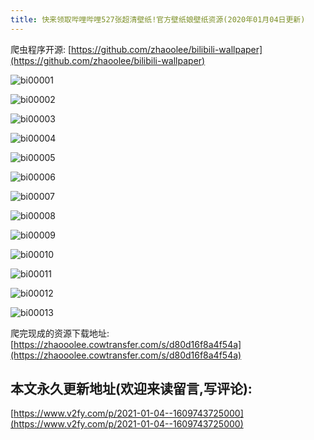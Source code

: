 ```yaml
---
title: 快来领取哔哩哔哩527张超清壁纸!官方壁纸娘壁纸资源(2020年01月04日更新)
---
```




爬虫程序开源: [https://github.com/zhaoolee/bilibili-wallpaper](https://github.com/zhaoolee/bilibili-wallpaper)



![bi00001](https://www.v2fy.com/asset/0i/jikemiji/jikemiji-md/2021-01-04--1609743725000.assets/bi00001.jpg)

![bi00002](https://www.v2fy.com/asset/0i/jikemiji/jikemiji-md/2021-01-04--1609743725000.assets/bi00002.png)

![bi00003](https://www.v2fy.com/asset/0i/jikemiji/jikemiji-md/2021-01-04--1609743725000.assets/bi00003.png)

![bi00004](https://www.v2fy.com/asset/0i/jikemiji/jikemiji-md/2021-01-04--1609743725000.assets/bi00004.png)

![bi00005](https://www.v2fy.com/asset/0i/jikemiji/jikemiji-md/2021-01-04--1609743725000.assets/bi00005.jpg)

![bi00006](https://www.v2fy.com/asset/0i/jikemiji/jikemiji-md/2021-01-04--1609743725000.assets/bi00006.jpg)

![bi00007](https://www.v2fy.com/asset/0i/jikemiji/jikemiji-md/2021-01-04--1609743725000.assets/bi00007.jpg)

![bi00008](https://www.v2fy.com/asset/0i/jikemiji/jikemiji-md/2021-01-04--1609743725000.assets/bi00008.jpg)

![bi00009](https://www.v2fy.com/asset/0i/jikemiji/jikemiji-md/2021-01-04--1609743725000.assets/bi00009.jpg)

![bi00010](https://www.v2fy.com/asset/0i/jikemiji/jikemiji-md/2021-01-04--1609743725000.assets/bi00010.jpg)

![bi00011](https://www.v2fy.com/asset/0i/jikemiji/jikemiji-md/2021-01-04--1609743725000.assets/bi00011.jpg)

![bi00012](https://www.v2fy.com/asset/0i/jikemiji/jikemiji-md/2021-01-04--1609743725000.assets/bi00012.jpg)

![bi00013](https://www.v2fy.com/asset/0i/jikemiji/jikemiji-md/2021-01-04--1609743725000.assets/bi00013.jpg)



爬完现成的资源下载地址: [https://zhaooolee.cowtransfer.com/s/d80d16f8a4f54a](https://zhaooolee.cowtransfer.com/s/d80d16f8a4f54a)









## 本文永久更新地址(欢迎来读留言,写评论):

[https://www.v2fy.com/p/2021-01-04--1609743725000](https://www.v2fy.com/p/2021-01-04--1609743725000)
